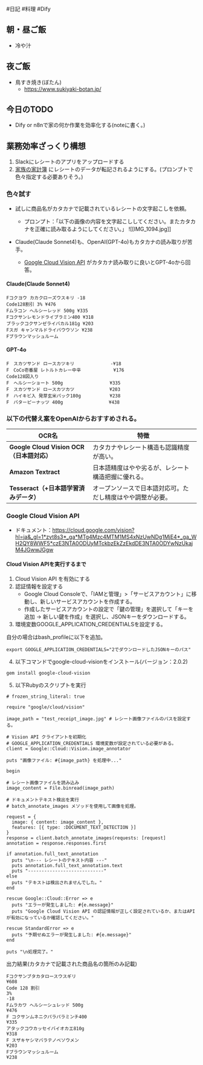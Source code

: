 #日記 #料理 #Dify

## 朝・昼ご飯
- 冷や汁
## 夜ご飯
- 鳥すき焼き(ぼたん)
	- https://www.sukiyaki-botan.jp/

## 今日のTODO
- Dify or n8nで家の何か作業を効率化する(noteに書く。)

## 業務効率ざっくり構想
1. Slackにレシートのアプリをアップロードする
2. [家族の家計簿](https://docs.google.com/spreadsheets/d/1Fmm_b1w4YeGg_GtO1z1Y7YIIKWzyUbfLUSDC7by6E3w/edit?gid=1065882079#gid=1065882079) にレシートのデータが転記されるようにする。(プロンプトで色々指定する必要ありそう。)

### 色々試す
- 試しに商品名がカタカナで記載されているレシートの文字起こしを依頼。
	- プロンプト：「以下の画像の内容を文字起こししてください。またカタカナを正確に読み取るようにしてください。」
![[IMG_1094.jpg]]


- Claude(Claude Sonnet4)も、OpenAI(GPT-4o)もカタカナの読み取りが苦手。
	- [Google Cloud Vision API](https://cloud.google.com/vision?hl=ja) がカタカナ読み取りに良いとGPT-4oから回答。
#### Claude(Claude Sonnet4)

```
Fコクヨウ カカクローズウスキリ -18 
Code128割引 3% ¥476 
Fムラコン ヘルシーレッド 500g ¥335 
Fコクサンレモンドライブラミン400 ¥318 
ブラックコクサンゼライバカル181g ¥203 
Fスガ キャンマルドライバウウソン ¥238 
Fブラウンマッシュルーム
```

#### GPT-4o

```
F　スカツサンド ロースカツキリ　　　　　     -¥18
F　CoCo壱番屋 レトルトカレー中辛　　　       ¥176
Code128図入り
F　ヘルシーショート 500g　　　　　　　　    ¥335
F　スカツサンド ロースカツカツ　　　　　　   ¥203
F　ハイキビ入 発芽玄米パック180g　　　　    ¥238
F　バターピーナッツ 400g　　　　　　　　　  ¥438
```

### 以下の代替え案をOpenAIからおすすめされる。

|OCR名|特徴|
|---|---|
|**Google Cloud Vision OCR（日本語対応）**|カタカナやレシート構造も認識精度が高い。|
|**Amazon Textract**|日本語精度はやや劣るが、レシート構造把握に優れる。|
|**Tesseract（+日本語学習済みデータ）**|オープンソースで日本語対応可。ただし精度はやや調整が必要。|
### Google Cloud Vision API
- ドキュメント：https://cloud.google.com/vision?hl=ja&_gl=1*zvt8s3*_ga*MTg4Mzc4MTM1MS4xNzUwNDg1MjE4*_ga_WH2QY8WWF5*czE3NTA0ODUyMTckbzEkZzEkdDE3NTA0ODYwNzUkajM4JGwwJGgw

#### Cloud Vision APIを実行するまで

1. Cloud Vision API を有効にする
2. 認証情報を設定する
	- Google Cloud Consoleで、「IAMと管理」>「サービスアカウント」に移動し、新しいサービスアカウントを作成する。
	- 作成したサービスアカウントの設定で「鍵の管理」を選択して「キーを追加 → 新しい鍵を作成」を選択し、JSONキーをダウンロードする。
3. 環境変数GOOGLE_APPLICATION_CREDENTIALSを設定する。

自分の場合はbash_profileに以下を追加。
```
export GOOGLE_APPLICATION_CREDENTIALS="2でダウンロードしたJSONキーのパス"
```

4. 以下コマンドでgoogle-cloud-visionをインストール(バージョン：2.0.2)

```
gem install google-cloud-vision
```

5. 以下Rubyのスクリプトを実行

```
# frozen_string_literal: true

require "google/cloud/vision"

image_path = "test_receipt_image.jpg" # レシート画像ファイルのパスを設定する。

# Vision API クライアントを初期化
# GOOGLE_APPLICATION_CREDENTIALS 環境変数が設定されている必要がある。
client = Google::Cloud::Vision.image_annotator

puts "画像ファイル: #{image_path} を処理中..."

begin

# レシート画像ファイルを読み込み
image_content = File.binread(image_path)
  
# ドキュメントテキスト検出を実行
# batch_annotate_images メソッドを使用して画像を処理。

request = {
  image: { content: image_content },
  features: [{ type: :DOCUMENT_TEXT_DETECTION }]
}
response = client.batch_annotate_images(requests: [request] 
annotation = response.responses.first

if annotation.full_text_annotation
  puts "\n--- レシートのテキスト内容 ---"
  puts annotation.full_text_annotation.text
  puts "----------------------------"
else
  puts "テキストは検出されませんでした。"
end

rescue Google::Cloud::Error => e
  puts "エラーが発生しました: #{e.message}"
  puts "Google Cloud Vision API の認証情報が正しく設定されているか、またはAPIが有効になっているか確認してください。"

rescue StandardError => e
  puts "予期せぬエラーが発生しました: #{e.message}"
end

puts "\n処理完了。"
```

出力結果(カタカナで記載された商品名の箇所のみ記載)

```
Fコクサンブタカタロースウスギリ
¥608
Code 128 割引
3%
-18
Fムラカワ ヘルシーシュレッド 500g
¥476
F コクサンムネニクパラパラミンチ400
¥335
アタックコウカッセイバイオカエ810g
¥318
F スザキヤシマバラテノベソウメン
¥203
Fブラウンマッシュルーム
¥238
```